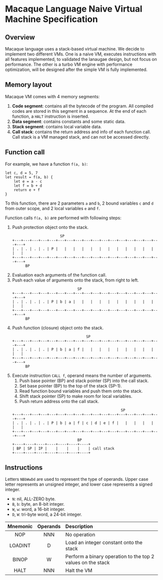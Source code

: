 Macaque Language Naive Virtual Machine Specification
=====================================================

Overview
---------

Macaque language uses a stack-based virtual machine. We decide to implement two
different VMs. One is a naive VM, executes instructions with all features
implemented, to validated the lanaugae design, but not focus on performance.
The other is a turbo VM engine with performance optimization, will be designed
after the simple VM is fully implemented.


Memory layout
--------------

Macaque VM comes with 4 memory segments:
  1. **Code segment**: contains all the bytecode of the program. All compiled
     codes are stored in this segment in a sequence. At the end of each function,
     a `HALT` instruction is inserted.
  2. **Data segment**: contains constants and some static data.
  3. **Stack segment**: contains local variable data.
  4. **Call stack**: contains the return address and info of each function call.
     Call stack is a VM managed stack, and can not be accessed directly.


Function call
--------------

For example, we have a function `f(a, b)`:
```monkey
let c, d = 5, 7
let result = f(a, b) {
    let e = a - c
    let f = b + d
    return e + f
}
```
To this function, there are 2 parameters `a` and `b`, 2 bound variables `c` and
`d` from outer scope, and 2 local variables `e` and `f`.


Function calls `f(a, b)` are performed with following steps:
  1. Push protection object onto the stack.
     ```
                           SP
     +---+---+---+---+---+---+---+---+---+---+---+---+---+---+---+---+---+---+
     | . | . | . | . | P |   |   |   |   |   |   |   |   |   |   |   |   |   |
     +---+---+---+---+---+---+---+---+---+---+---+---+---+---+---+---+---+---+
           BP
     ```
  2. Evaluation each arguments of the function call.
  3. Push each value of arguments onto the stack, from right to left.
     ```
                                   SP
     +---+---+---+---+---+---+---+---+---+---+---+---+---+---+---+---+---+---+
     | . | . | . | . | P | b | a |   |   |   |   |   |   |   |   |   |   |   |
     +---+---+---+---+---+---+---+---+---+---+---+---+---+---+---+---+---+---+
           BP
     ```
  4. Push function (closure) object onto the stack.
     ```
                                       SP
     +---+---+---+---+---+---+---+---+---+---+---+---+---+---+---+---+---+---+
     | . | . | . | . | P | b | a | f |   |   |   |   |   |   |   |   |   |   |
     +---+---+---+---+---+---+---+---+---+---+---+---+---+---+---+---+---+---+
           BP
     ```
  5. Execute instruction `CALL f`, operand means the number of arguments.
     1. Push base pointer (BP) and stack pointer (SP) into the call stack.
     2. Set base pointer (BP) to the top of the stack (SP-1).
     3. Read function bound variables and push them onto the stack.
     4. Shift stack pointer (SP) to make room for local variables.
     5. Push return address onto the call stack.
     ```
                                                       SP
     +---+---+---+---+---+---+---+---+---+---+---+---+---+---+---+---+---+---+
     | . | . | . | . | P | b | a | f | c | d | e | f |   |   |   |   |   |   |
     +---+---+---+---+---+---+---+---+---+---+---+---+---+---+---+---+---+---+
                                   BP
     +----+----+----+----+----+----+----+
     | BP | SP | IP |    |    |    |    | call stack
     +----+----+----+----+----+----+----+
     ```


Instructions
-------------

Letters `NBbWwDd` are used to represent the type of operands. Upper case letter
represents an unsigned integer, and lower case represents a signed integer.
  + `N`: nil, ALL-ZERO byte.
  + `B`, `b`: byte, an 8-bit integer.
  + `W`, `w`: word, a 16-bit integer.
  + `D`, `W`: tri-byte word, a 24-bit integer.

| Mnemonic | Operands | Description                                           |
|:--------:|:--------:|:------------------------------------------------------|
| NOP      |   NNN    | No operation
| LOADINT  |   D      | Load an integer constant onto the stack
| BINOP    |   W      | Perform a binary operation to the top 2 values on the stack
| HALT     |   NNN    | Halt the VM
